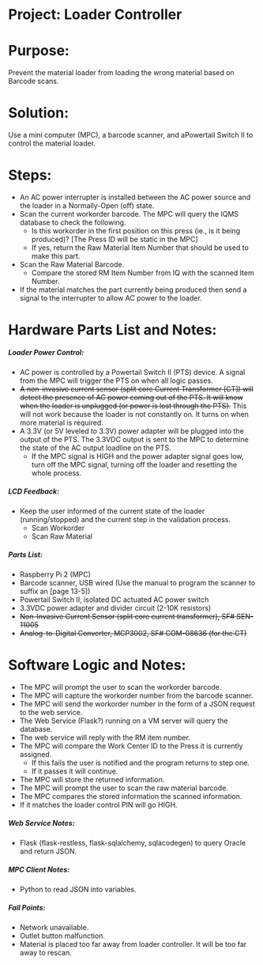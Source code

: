 # Project: Loader Controller


# Purpose:
Prevent the material loader from loading the wrong material based on Barcode scans.


# Solution:
Use a mini computer (MPC), a barcode scanner, and aPowertail Switch II to control the material loader.


# Steps:
- An AC power interrupter is installed between the AC power source and the loader in a Normally-Open (off) state.
- Scan the current workorder barcode.  The MPC will query the IQMS database to check the following.
    + Is this workorder in the first position on this press (ie., is it being produced)?  [The Press ID will be static in the MPC]
    + If yes, return the Raw Material Item Number that should be used to make this part.
- Scan the Raw Material Barcode.
    + Compare the stored RM Item Number from IQ with the scanned Item Number.
- If the material matches the part currently being produced then send a signal to the interrupter to allow AC power to the loader.


# Hardware Parts List and Notes:
##### Loader Power Control:
- AC power is controlled by a Powertail Switch II (PTS) device.  A signal from the MPC will trigger the PTS on when all logic passes.
- ~~A non-invasive current sensor (split core Current Transformer [CT]) will detect the presence of AC power coming out of the PTS.  It will know when the loader is unplugged (or power is lost through the PTS).~~  This will not work because the loader is not constantly on.  It turns on when more material is required.
- A 3.3V (or 5V leveled to 3.3V) power adapter will be plugged into the output of the PTS.  The 3.3VDC output is sent to the MPC to determine the state of the AC output loadline on the PTS.
    + If the MPC signal is HIGH and the power adapter signal goes low, turn off the MPC signal, turning off the loader and resetting the whole process.

##### LCD Feedback:
- Keep the user informed of the current state of the loader (running/stopped) and the current step in the validation process.
    + Scan Workorder
    + Scan Raw Material

##### Parts List:
- Raspberry Pi 2 (MPC)
- Barcode scanner, USB wired (Use the manual to program the scanner to suffix an <ENTER> [page 13-5])
- Powertail Switch II, isolated DC actuated AC power switch
- 3.3VDC power adapter and divider circuit (2-10K resistors)
- ~~Non-Invasive Current Sensor (split core current transformer), SF# SEN-11005~~
- ~~Analog-to-Digital Converter, MCP3002, SF# COM-08636 (for the CT)~~


# Software Logic and Notes:
- The MPC will prompt the user to scan the workorder barcode.
- The MPC will capture the workorder number from the barcode scanner.
- The MPC will send the workorder number in the form of a JSON request to the web service.
- The Web Service (Flask?) running on a VM server will query the database.
- The web service will reply with the RM item number.
- The MPC will compare the Work Center ID to the Press it is currently assigned.
    + If this fails the user is notified and the program returns to step one.
    + If it passes it will continue.
- The MPC will store the returned information.
- The MPC will prompt the user to scan the raw material barcode.
- The MPC compares the stored information the scanned information.
- If it matches the loader control PIN will go HIGH.

##### Web Service Notes:
- Flask (flask-restless, flask-sqlalchemy, sqlacodegen) to query Oracle and return JSON.

##### MPC Client Notes:
- Python to read JSON into variables.

##### Fail Points:
- Network unavailable.
- Outlet button malfunction.
- Material is placed too far away from loader controller.  It will be too far away to rescan.



